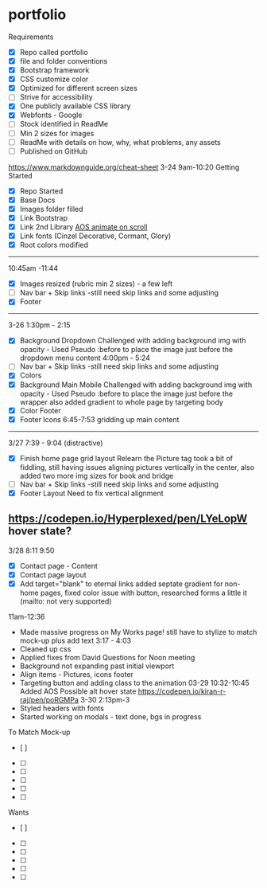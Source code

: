 # portfolio
Requirements 
- [x] Repo called portfolio
- [x] file and folder conventions
- [x] Bootstrap framework
- [x] CSS customize color
- [x] Optimized for different screen sizes
- [ ] Strive for accessibility
- [x] One publicly available CSS library
- [x] Webfonts - Google
- [ ] Stock identified in ReadMe
- [ ] Min 2 sizes for images
- [ ] ReadMe with details on how, why, what problems, any assets
- [ ] Published on GitHub

https://www.markdownguide.org/cheat-sheet
3-24 9am-10:20
Getting Started
- [x] Repo Started
- [x] Base Docs
- [x] Images folder filled
- [x] Link Bootstrap
- [x] Link 2nd Library [AOS animate on scroll](https://michalsnik.github.io/aos/)
- [x] Link fonts (Cinzel Decorative, Cormant, Glory)
- [x] Root colors modified
-----------------------------------------------
10:45am -11:44
- [x] Images resized (rubric min 2 sizes) - a few left
- [ ] Nav bar + Skip links -still need skip links and some adjusting
- [x] Footer
---------------------------------------------------------
3-26 1:30pm - 2:15
- [x] Background Dropdown
Challenged with adding background img with opacity - Used Pseudo :before to place the image just before the dropdown menu content 
4:00pm - 5:24
- [ ] Nav bar + Skip links -still need skip links and some adjusting
- [x] Colors
- [x] Background Main 
 Mobile Challenged with adding background img with opacity - Used Pseudo :before to place the image just before the wrapper
 also added gradient to whole page by targeting body
- [x] Color Footer
- [x] Footer Icons
6:45-7:53
gridding up main content
--------------------------------------------------------
3/27
7:39 - 9:04 (distractive)
- [x] Finish home page grid layout 
Relearn the Picture tag took a bit of fiddling, still having issues aligning pictures vertically in the center, also added two more img sizes for book and bridge
- [ ] Nav bar + Skip links -still need skip links and some adjusting
- [x] Footer Layout
Need to fix vertical alignment 

https://codepen.io/Hyperplexed/pen/LYeLopW hover state?
--------------------------------
3/28
8:11 9:50
- [x] Contact page - Content
- [x] Contact page layout
- [x] Add target="blank" to eternal links
added septate gradient for non-home pages, fixed color issue with button, researched forms a little it (mailto: not very supported)

11am-12:36
- Made massive progress on My Works page!
still have to stylize to match mock-up plus add text
3:17 - 4:03
- Cleaned up css
- Applied fixes from David
Questions for Noon meeting
- Background not expanding past initial viewport
- Align items - Pictures, icons footer
- Targeting button and adding class to the animation 
03-29
10:32-10:45
Added AOS
Possible alt hover state https://codepen.io/kiran-r-raj/pen/poRGMPa
3-30
2:13pm-3
- Styled headers with fonts
- Started working on modals - text done, bgs in progress 


To Match Mock-up
- [ ] 
- [ ] 
- [ ] 
- [ ] 
- [ ] 
- [ ] 

Wants
- [ ] 
- [ ] 
- [ ] 
- [ ] 
- [ ] 
- [ ] 